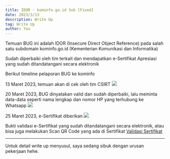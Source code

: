 ```yaml
---
title: IDOR - kominfo.go.id Sub [Fixed]
date: 2023/3/13
description: Write Up
tag: Write Up
author: You
---
```


Temuan BUG ini adalah IDOR (Insecure Direct Object Reference) pada salah satu subdomain kominfo.go.id (Kementerian Komunikasi dan Informatika)

Sudah diperbaiki oleh tim terkait dan mendapatkan e-Sertifikat Apresiasi yang sudah ditandatangani secara elektronik

Berikut timeline pelaporan BUG ke kominfo

13 Maret 2023, temuan akan di cek oleh tim CSIRT
![](https://media.rafterday.com/kominfo/email.png)

20 Maret 2023, BUG dinyatakan valid dan sudah diperbaiki, lalu meminta data-data seperti nama lengkap dan nomor HP yang terhubung ke Whatsapp
![](https://media.rafterday.com/kominfo/email2.png)

25 Maret 2023, e-Sertifikat diberikan
![](https://media.rafterday.com/kominfo/sertif.jpg)

Bukti validasi e-Sertifikat yang sudah ditandatangani secara elektronik, atau bisa juga melakukan Scan QR Code yang ada di Sertifikat
[Validasi Sertifikat](https://simaya.kominfo.go.id/tte/ee41c4d1-62a0-45e4-a934-261555a80f7f)

___

Untuk detail write up menyusul, saya sedang sibuk dengan urusan pekerjaan hehe.